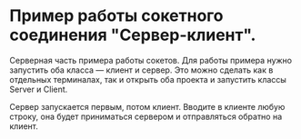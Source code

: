 # Пример работы сокетного соединения "Сервер-клиент".

Серверная часть примера работы сокетов. Для работы примера нужно запустить оба класса — клиент и сервер.
Это можно сделать как в отдельных терминалах, так и открыть оба проекта и запустить классы Server и Client.

Сервер запускается первым, потом клиент. Вводите в клиенте любую строку, она будет приниматься сервером и отправляться обратно на клиент.
